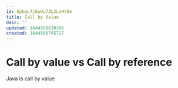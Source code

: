 ```yaml
---
id: EpbqL7jEwUu7JL2LxHt6e
title: Call by Value
desc: ''
updated: 1644508830366
created: 1644508795727
---
```


# Call by value vs Call by reference

Java is call by value

